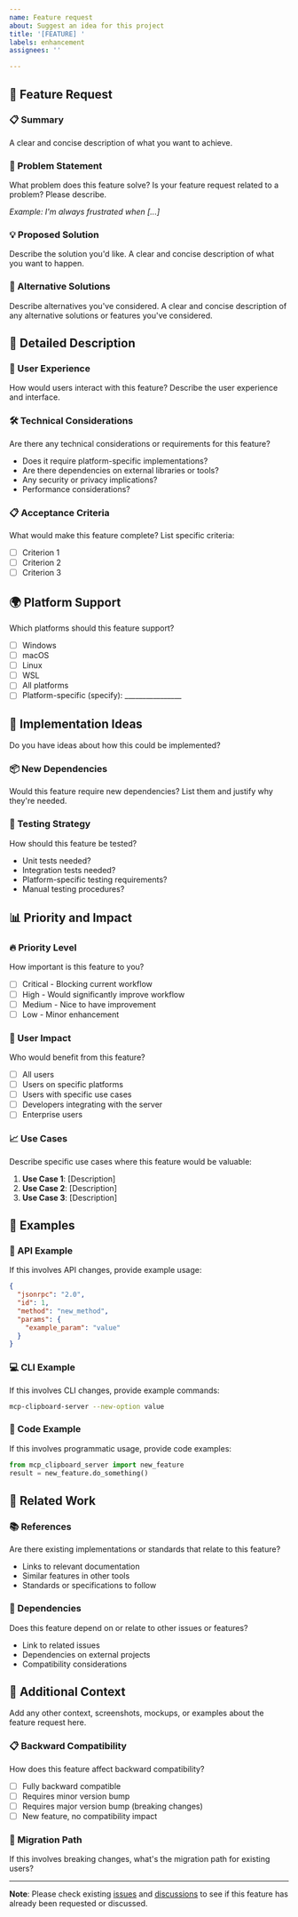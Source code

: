 ```yaml
---
name: Feature request
about: Suggest an idea for this project
title: '[FEATURE] '
labels: enhancement
assignees: ''

---
```


## 🚀 Feature Request

### 📋 Summary

A clear and concise description of what you want to achieve.

### 🎯 Problem Statement

What problem does this feature solve? Is your feature request related to a problem? Please describe.

*Example: I'm always frustrated when [...]*

### 💡 Proposed Solution

Describe the solution you'd like. A clear and concise description of what you want to happen.

### 🔄 Alternative Solutions

Describe alternatives you've considered. A clear and concise description of any alternative solutions or features you've considered.

## 📝 Detailed Description

### 🎨 User Experience

How would users interact with this feature? Describe the user experience and interface.

### 🛠️ Technical Considerations

Are there any technical considerations or requirements for this feature?

- Does it require platform-specific implementations?
- Are there dependencies on external libraries or tools?
- Any security or privacy implications?
- Performance considerations?

### 📋 Acceptance Criteria

What would make this feature complete? List specific criteria:

- [ ] Criterion 1
- [ ] Criterion 2
- [ ] Criterion 3

## 🌍 Platform Support

Which platforms should this feature support?

- [ ] Windows
- [ ] macOS  
- [ ] Linux
- [ ] WSL
- [ ] All platforms
- [ ] Platform-specific (specify): ________________

## 🔧 Implementation Ideas

Do you have ideas about how this could be implemented?

### 📦 New Dependencies

Would this feature require new dependencies? List them and justify why they're needed.

### 🧪 Testing Strategy

How should this feature be tested?

- Unit tests needed?
- Integration tests needed?
- Platform-specific testing requirements?
- Manual testing procedures?

## 📊 Priority and Impact

### 🔥 Priority Level

How important is this feature to you?

- [ ] Critical - Blocking current workflow
- [ ] High - Would significantly improve workflow
- [ ] Medium - Nice to have improvement  
- [ ] Low - Minor enhancement

### 👥 User Impact

Who would benefit from this feature?

- [ ] All users
- [ ] Users on specific platforms
- [ ] Users with specific use cases
- [ ] Developers integrating with the server
- [ ] Enterprise users

### 📈 Use Cases

Describe specific use cases where this feature would be valuable:

1. **Use Case 1**: [Description]
2. **Use Case 2**: [Description]
3. **Use Case 3**: [Description]

## 📖 Examples

### 🔧 API Example

If this involves API changes, provide example usage:

```json
{
  "jsonrpc": "2.0",
  "id": 1,
  "method": "new_method",
  "params": {
    "example_param": "value"
  }
}
```

### 💻 CLI Example

If this involves CLI changes, provide example commands:

```bash
mcp-clipboard-server --new-option value
```

### 🐍 Code Example

If this involves programmatic usage, provide code examples:

```python
from mcp_clipboard_server import new_feature
result = new_feature.do_something()
```

## 🔗 Related Work

### 📚 References

Are there existing implementations or standards that relate to this feature?

- Links to relevant documentation
- Similar features in other tools
- Standards or specifications to follow

### 🤝 Dependencies

Does this feature depend on or relate to other issues or features?

- Link to related issues
- Dependencies on external projects
- Compatibility considerations

## 💬 Additional Context

Add any other context, screenshots, mockups, or examples about the feature request here.

### 📋 Backward Compatibility

How does this feature affect backward compatibility?

- [ ] Fully backward compatible
- [ ] Requires minor version bump
- [ ] Requires major version bump (breaking changes)
- [ ] New feature, no compatibility impact

### 🚀 Migration Path

If this involves breaking changes, what's the migration path for existing users?

---

**Note**: Please check existing [issues](../../issues) and [discussions](../../discussions) to see if this feature has already been requested or discussed.
